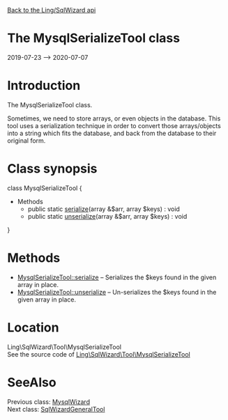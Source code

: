 [Back to the Ling/SqlWizard api](https://github.com/lingtalfi/SqlWizard/blob/master/doc/api/Ling/SqlWizard.md)



The MysqlSerializeTool class
================
2019-07-23 --> 2020-07-07






Introduction
============

The MysqlSerializeTool class.

Sometimes, we need to store arrays, or even objects in the database.
This tool uses a serialization technique in order to convert those arrays/objects into a string which
fits the database, and back from the database to their original form.



Class synopsis
==============


class <span class="pl-k">MysqlSerializeTool</span>  {

- Methods
    - public static [serialize](https://github.com/lingtalfi/SqlWizard/blob/master/doc/api/Ling/SqlWizard/Tool/MysqlSerializeTool/serialize.md)(array &$arr, array $keys) : void
    - public static [unserialize](https://github.com/lingtalfi/SqlWizard/blob/master/doc/api/Ling/SqlWizard/Tool/MysqlSerializeTool/unserialize.md)(array &$arr, array $keys) : void

}






Methods
==============

- [MysqlSerializeTool::serialize](https://github.com/lingtalfi/SqlWizard/blob/master/doc/api/Ling/SqlWizard/Tool/MysqlSerializeTool/serialize.md) &ndash; Serializes the $keys found in the given array in place.
- [MysqlSerializeTool::unserialize](https://github.com/lingtalfi/SqlWizard/blob/master/doc/api/Ling/SqlWizard/Tool/MysqlSerializeTool/unserialize.md) &ndash; Un-serializes the $keys found in the given array in place.





Location
=============
Ling\SqlWizard\Tool\MysqlSerializeTool<br>
See the source code of [Ling\SqlWizard\Tool\MysqlSerializeTool](https://github.com/lingtalfi/SqlWizard/blob/master/Tool/MysqlSerializeTool.php)



SeeAlso
==============
Previous class: [MysqlWizard](https://github.com/lingtalfi/SqlWizard/blob/master/doc/api/Ling/SqlWizard/MysqlWizard.md)<br>Next class: [SqlWizardGeneralTool](https://github.com/lingtalfi/SqlWizard/blob/master/doc/api/Ling/SqlWizard/Tool/SqlWizardGeneralTool.md)<br>
